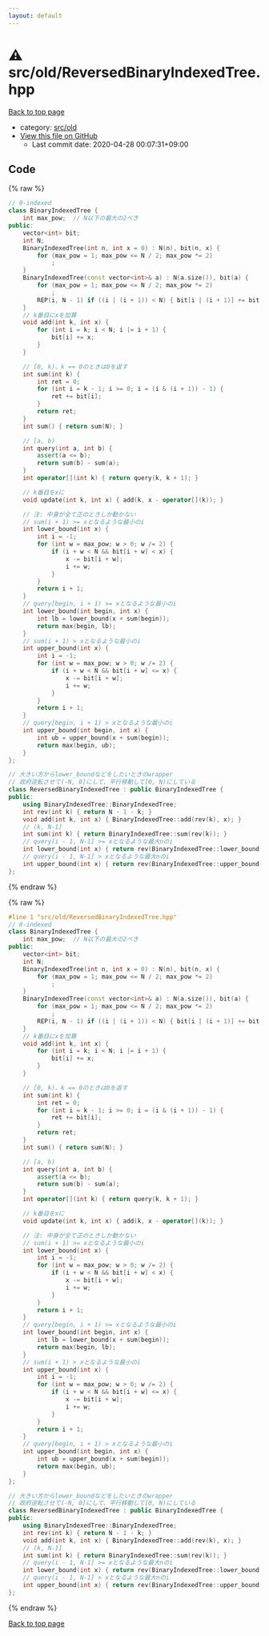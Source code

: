 ```yaml
---
layout: default
---
```


<!-- mathjax config similar to math.stackexchange -->
<script type="text/javascript" async
  src="https://cdnjs.cloudflare.com/ajax/libs/mathjax/2.7.5/MathJax.js?config=TeX-MML-AM_CHTML">
</script>
<script type="text/x-mathjax-config">
  MathJax.Hub.Config({
    TeX: { equationNumbers: { autoNumber: "AMS" }},
    tex2jax: {
      inlineMath: [ ['$','$'] ],
      processEscapes: true
    },
    "HTML-CSS": { matchFontHeight: false },
    displayAlign: "left",
    displayIndent: "2em"
  });
</script>

<script type="text/javascript" src="https://cdnjs.cloudflare.com/ajax/libs/jquery/3.4.1/jquery.min.js"></script>
<script src="https://cdn.jsdelivr.net/npm/jquery-balloon-js@1.1.2/jquery.balloon.min.js" integrity="sha256-ZEYs9VrgAeNuPvs15E39OsyOJaIkXEEt10fzxJ20+2I=" crossorigin="anonymous"></script>
<script type="text/javascript" src="../../../assets/js/copy-button.js"></script>
<link rel="stylesheet" href="../../../assets/css/copy-button.css" />


# :warning: src/old/ReversedBinaryIndexedTree.hpp

<a href="../../../index.html">Back to top page</a>

* category: <a href="../../../index.html#ed8431f95262b19a48e972d3753d06d7">src/old</a>
* <a href="{{ site.github.repository_url }}/blob/master/src/old/ReversedBinaryIndexedTree.hpp">View this file on GitHub</a>
    - Last commit date: 2020-04-28 00:07:31+09:00




## Code

<a id="unbundled"></a>
{% raw %}
```cpp
// 0-indexed
class BinaryIndexedTree {
    int max_pow;  // N以下の最大の2べき
public:
    vector<int> bit;
    int N;
    BinaryIndexedTree(int n, int x = 0) : N(n), bit(n, x) {
        for (max_pow = 1; max_pow <= N / 2; max_pow *= 2)
            ;
    }
    BinaryIndexedTree(const vector<int>& a) : N(a.size()), bit(a) {
        for (max_pow = 1; max_pow <= N / 2; max_pow *= 2)
            ;
        REP(i, N - 1) if ((i | (i + 1)) < N) { bit[i | (i + 1)] += bit[i]; }
    }
    // k番目にxを加算
    void add(int k, int x) {
        for (int i = k; i < N; i |= i + 1) {
            bit[i] += x;
        }
    }

    // [0, k)、k == 0のときは0を返す
    int sum(int k) {
        int ret = 0;
        for (int i = k - 1; i >= 0; i = (i & (i + 1)) - 1) {
            ret += bit[i];
        }
        return ret;
    }
    int sum() { return sum(N); }

    // [a, b)
    int query(int a, int b) {
        assert(a <= b);
        return sum(b) - sum(a);
    }
    int operator[](int k) { return query(k, k + 1); }

    // k番目をxに
    void update(int k, int x) { add(k, x - operator[](k)); }

    // 注: 中身が全て正のときしか動かない
    // sum(i + 1) >= xとなるような最小のi
    int lower_bound(int x) {
        int i = -1;
        for (int w = max_pow; w > 0; w /= 2) {
            if (i + w < N && bit[i + w] < x) {
                x -= bit[i + w];
                i += w;
            }
        }
        return i + 1;
    }
    // query[begin, i + 1) >= xとなるような最小のi
    int lower_bound(int begin, int x) {
        int lb = lower_bound(x + sum(begin));
        return max(begin, lb);
    }
    // sum(i + 1) > xとなるような最小のi
    int upper_bound(int x) {
        int i = -1;
        for (int w = max_pow; w > 0; w /= 2) {
            if (i + w < N && bit[i + w] <= x) {
                x -= bit[i + w];
                i += w;
            }
        }
        return i + 1;
    }
    // query[begin, i + 1) > xとなるような最小のi
    int upper_bound(int begin, int x) {
        int ub = upper_bound(x + sum(begin));
        return max(begin, ub);
    }
};

// 大きい方からlower_boundなどをしたいときのwrapper
// 政府逆転させて(-N, 0]にして、平行移動して[0, N)にしている
class ReversedBinaryIndexedTree : public BinaryIndexedTree {
public:
    using BinaryIndexedTree::BinaryIndexedTree;
    int rev(int k) { return N - 1 - k; }
    void add(int k, int x) { BinaryIndexedTree::add(rev(k), x); }
    // (k, N-1]
    int sum(int k) { return BinaryIndexedTree::sum(rev(k)); }
    // query(i - 1, N-1] >= xとなるような最大nのi
    int lower_bound(int x) { return rev(BinaryIndexedTree::lower_bound(x)); }
    // query(i - 1, N-1] > xとなるような最大nのi
    int upper_bound(int x) { return rev(BinaryIndexedTree::upper_bound(x)); }
};

```
{% endraw %}

<a id="bundled"></a>
{% raw %}
```cpp
#line 1 "src/old/ReversedBinaryIndexedTree.hpp"
// 0-indexed
class BinaryIndexedTree {
    int max_pow;  // N以下の最大の2べき
public:
    vector<int> bit;
    int N;
    BinaryIndexedTree(int n, int x = 0) : N(n), bit(n, x) {
        for (max_pow = 1; max_pow <= N / 2; max_pow *= 2)
            ;
    }
    BinaryIndexedTree(const vector<int>& a) : N(a.size()), bit(a) {
        for (max_pow = 1; max_pow <= N / 2; max_pow *= 2)
            ;
        REP(i, N - 1) if ((i | (i + 1)) < N) { bit[i | (i + 1)] += bit[i]; }
    }
    // k番目にxを加算
    void add(int k, int x) {
        for (int i = k; i < N; i |= i + 1) {
            bit[i] += x;
        }
    }

    // [0, k)、k == 0のときは0を返す
    int sum(int k) {
        int ret = 0;
        for (int i = k - 1; i >= 0; i = (i & (i + 1)) - 1) {
            ret += bit[i];
        }
        return ret;
    }
    int sum() { return sum(N); }

    // [a, b)
    int query(int a, int b) {
        assert(a <= b);
        return sum(b) - sum(a);
    }
    int operator[](int k) { return query(k, k + 1); }

    // k番目をxに
    void update(int k, int x) { add(k, x - operator[](k)); }

    // 注: 中身が全て正のときしか動かない
    // sum(i + 1) >= xとなるような最小のi
    int lower_bound(int x) {
        int i = -1;
        for (int w = max_pow; w > 0; w /= 2) {
            if (i + w < N && bit[i + w] < x) {
                x -= bit[i + w];
                i += w;
            }
        }
        return i + 1;
    }
    // query[begin, i + 1) >= xとなるような最小のi
    int lower_bound(int begin, int x) {
        int lb = lower_bound(x + sum(begin));
        return max(begin, lb);
    }
    // sum(i + 1) > xとなるような最小のi
    int upper_bound(int x) {
        int i = -1;
        for (int w = max_pow; w > 0; w /= 2) {
            if (i + w < N && bit[i + w] <= x) {
                x -= bit[i + w];
                i += w;
            }
        }
        return i + 1;
    }
    // query[begin, i + 1) > xとなるような最小のi
    int upper_bound(int begin, int x) {
        int ub = upper_bound(x + sum(begin));
        return max(begin, ub);
    }
};

// 大きい方からlower_boundなどをしたいときのwrapper
// 政府逆転させて(-N, 0]にして、平行移動して[0, N)にしている
class ReversedBinaryIndexedTree : public BinaryIndexedTree {
public:
    using BinaryIndexedTree::BinaryIndexedTree;
    int rev(int k) { return N - 1 - k; }
    void add(int k, int x) { BinaryIndexedTree::add(rev(k), x); }
    // (k, N-1]
    int sum(int k) { return BinaryIndexedTree::sum(rev(k)); }
    // query(i - 1, N-1] >= xとなるような最大nのi
    int lower_bound(int x) { return rev(BinaryIndexedTree::lower_bound(x)); }
    // query(i - 1, N-1] > xとなるような最大nのi
    int upper_bound(int x) { return rev(BinaryIndexedTree::upper_bound(x)); }
};

```
{% endraw %}

<a href="../../../index.html">Back to top page</a>

